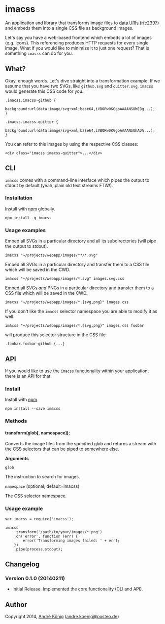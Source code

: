 # imacss

An application and library that transforms image files to [data URIs (rfc2397)](https://www.ietf.org/rfc/rfc2397.txt) and embeds them into a single CSS file as background images.

Let's say you have a web-based frontend which embeds a lot of images (e.g. icons). This referencing produces HTTP requests for every single image. What if you would like to minimize it to just one request? That is something `imacss` can do for you.

## What?

Okay, enough words. Let's dive straight into a transformation example. If we assume that you have two SVGs, like `github.svg` and `quitter.svg`, `imacss` would generate this CSS code for you.

    .imacss.imacss-github {
        background:url(data:image/svg+xml;base64,iVBORw0KGgoAAAANSUhEBg...);
    }

    .imacss.imacss-quitter {
        background:url(data:image/svg+xml;base64,iVBORw0KGgoAAAANSUhADA...);
    }

You can refer to this images by using the respective CSS classes:

    <div class="imacss imacss-quitter">...</div>

## CLI

`imacss` comes with a command-line interface which pipes the output to stdout by default (yeah, plain old text streams FTW!).

### Installation

Install with [npm](https://npmjs.org/package/imacss) globally.

    npm install -g imacss

### Usage examples

Embed all SVGs in a particular directory and all its subdirectories (will pipe the output to stdout).

    imacss "~/projects/webapp/images/**/*.svg"

Embed all SVGs in a particular directory and transfer them to a CSS file which will be saved in the CWD.

    imacss "~/projects/webapp/images/*.svg" images.svg.css

Embed all SVGs _and_ PNGs in a particular directory and transfer them to a CSS file which will be saved in the CWD.

    imacss "~/projects/webapp/images/*.{svg,png}" images.css

If you don't like the `imacss` selector namespace you are able to modify it as well.

    imacss "~/projects/webapp/images/*.{svg,png}" images.css foobar

will produce this selector structure in the CSS file:

    .foobar.foobar-github {...}

## API

If you would like to use the `imacss` functionality within your application, there is an API for that.

### Install

Install with [npm](https://npmjs.org/package/imacss)

    npm install --save imacss

### Methods

#### transform(glob[, namespace]);

Converts the image files from the specified glob and returns a stream with the CSS selectors that can be piped to somewhere else.

**Arguments**

`glob`

The instruction to search for images.

`namespace` (optional; default=imacss)

The CSS selector namespace.

### Usage example

    var imacss = require('imacss');

    imacss
        .transform('/path/to/your/images/*.png')
        .on('error', function (err) {
            error('Transforming images failed: ' + err);
        })
        .pipe(process.stdout);


## Changelog

### Version 0.1.0 (20140211)

- Initial Release. Implemented the core functionality (CLI and API).

## Author

Copyright 2014, [André König](http://iam.andrekoenig.info) (andre.koenig@posteo.de)